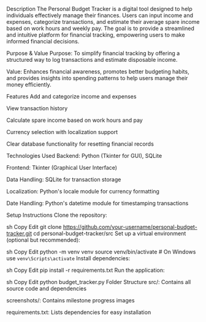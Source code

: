 Description
The Personal Budget Tracker is a digital tool designed to help individuals effectively manage their finances. Users can input income and expenses, categorize transactions, and estimate their average spare income based on work hours and weekly pay. The goal is to provide a streamlined and intuitive platform for financial tracking, empowering users to make informed financial decisions.

Purpose & Value
Purpose: To simplify financial tracking by offering a structured way to log transactions and estimate disposable income.

Value: Enhances financial awareness, promotes better budgeting habits, and provides insights into spending patterns to help users manage their money efficiently.

Features
Add and categorize income and expenses

View transaction history

Calculate spare income based on work hours and pay

Currency selection with localization support

Clear database functionality for resetting financial records

Technologies Used
Backend: Python (Tkinter for GUI), SQLite

Frontend: Tkinter (Graphical User Interface)

Data Handling: SQLite for transaction storage

Localization: Python's locale module for currency formatting

Date Handling: Python's datetime module for timestamping transactions

Setup Instructions
Clone the repository:

sh
Copy
Edit
git clone https://github.com/your-username/personal-budget-tracker.git
cd personal-budget-tracker/src
Set up a virtual environment (optional but recommended):

sh
Copy
Edit
python -m venv venv
source venv/bin/activate  # On Windows use `venv\Scripts\activate`
Install dependencies:

sh
Copy
Edit
pip install -r requirements.txt
Run the application:

sh
Copy
Edit
python budget_tracker.py
Folder Structure
src/: Contains all source code and dependencies

screenshots/: Contains milestone progress images

requirements.txt: Lists dependencies for easy installation
